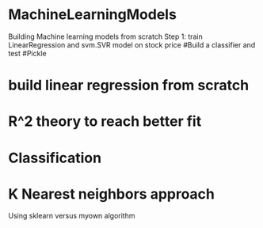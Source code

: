 # MachineLearningModels
Building Machine learning models from scratch
Step 1:
train LinearRegression and svm.SVR model on stock price
#Build a classifier and test
#Pickle
# build linear regression from scratch
# R^2 theory to reach better fit
# Classification
# K Nearest neighbors approach
Using sklearn versus myown algorithm
